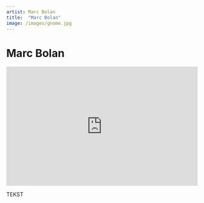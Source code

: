 ```yaml
---
artist: Marc Bolan
title:  "Marc Bolan"
image: /images/gnome.jpg
---
```


# Marc Bolan


<iframe width="100%" height="315" src="https://www.youtube.com/embed/kBenVkdMCgA" frameborder="0" allowfullscreen></iframe>


TEKST